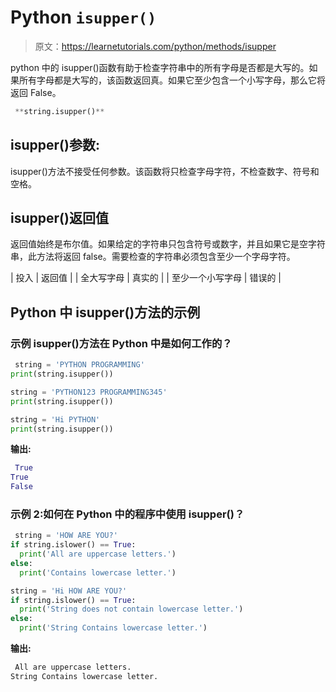 # Python `isupper()`

> 原文：<https://learnetutorials.com/python/methods/isupper>

python 中的 isupper()函数有助于检查字符串中的所有字母是否都是大写的。如果所有字母都是大写的，该函数返回真。如果它至少包含一个小写字母，那么它将返回 False。

```py
 **string.isupper()** 

```

## isupper()参数:

isupper()方法不接受任何参数。该函数将只检查字母字符，不检查数字、符号和空格。

## isupper()返回值

返回值始终是布尔值。如果给定的字符串只包含符号或数字，并且如果它是空字符串，此方法将返回 false。需要检查的字符串必须包含至少一个字母字符。

| 投入 | 返回值 |
| 全大写字母 | 真实的 |
| 至少一个小写字母 | 错误的 |

## Python 中 isupper()方法的示例

### 示例 isupper()方法在 Python 中是如何工作的？

```py
 string = 'PYTHON PROGRAMMING'
print(string.isupper())

string = 'PYTHON123 PROGRAMMING345'
print(string.isupper())

string = 'Hi PYTHON'
print(string.isupper()) 

```

**输出:**

```py
 True
True
False 
```

### 示例 2:如何在 Python 中的程序中使用 isupper()？

```py
 string = 'HOW ARE YOU?'
if string.islower() == True:
  print('All are uppercase letters.')
else:
  print('Contains lowercase letter.')

string = 'Hi HOW ARE YOU?'
if string.islower() == True:
  print('String does not contain lowercase letter.')
else:
  print('String Contains lowercase letter.') 

```

**输出:**

```py
 All are uppercase letters.
String Contains lowercase letter. 
```